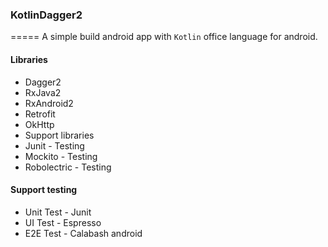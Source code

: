 ### KotlinDagger2 
=====
A simple build android app with `Kotlin` office language for android.

#### Libraries
- Dagger2
- RxJava2
- RxAndroid2
- Retrofit
- OkHttp
- Support libraries
- Junit - Testing 
- Mockito - Testing 
- Robolectric - Testing

#### Support testing
- Unit Test - Junit
- UI Test - Espresso
- E2E Test - Calabash android